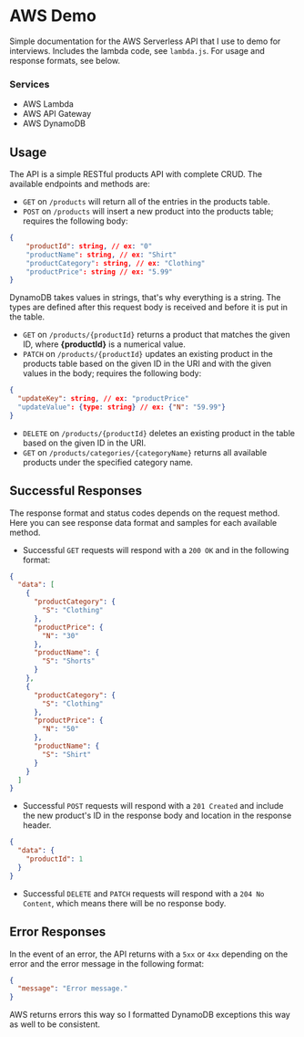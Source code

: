 # AWS Demo

Simple documentation for the AWS Serverless API that I use to demo for interviews. Includes the lambda code, see `lambda.js`. For usage and response formats, see below.

### Services

- AWS Lambda
- AWS API Gateway
- AWS DynamoDB

## Usage

The API is a simple RESTful products API with complete CRUD. The available endpoints and methods are:

- `GET` on `/products` will return all of the entries in the products table.
- `POST` on `/products` will insert a new product into the products table; requires the following body:

```json
{
    "productId": string, // ex: "0"
    "productName": string, // ex: "Shirt"
    "productCategory": string, // ex: "Clothing"
    "productPrice": string // ex: "5.99"
}
```

DynamoDB takes values in strings, that's why everything is a string. The types are defined after this request body is received and before it is put in the table.

- `GET` on `/products/{productId}` returns a product that matches the given ID, where **{productId}** is a numerical value.
- `PATCH` on `/products/{productId}` updates an existing product in the products table based on the given ID in the URI and with the given values in the body; requires the following body:

```json
{
  "updateKey": string, // ex: "productPrice"
  "updateValue": {type: string} // ex: {"N": "59.99"}
}
```

- `DELETE` on `/products/{productId}` deletes an existing product in the table based on the given ID in the URI.
- `GET` on `/products/categories/{categoryName}` returns all available products under the specified category name.

## Successful Responses

The response format and status codes depends on the request method. Here you can see response data format and samples for each available method.

- Successful `GET` requests will respond with a `200 OK` and in the following format:

```json
{
  "data": [
    {
      "productCategory": {
        "S": "Clothing"
      },
      "productPrice": {
        "N": "30"
      },
      "productName": {
        "S": "Shorts"
      }
    },
    {
      "productCategory": {
        "S": "Clothing"
      },
      "productPrice": {
        "N": "50"
      },
      "productName": {
        "S": "Shirt"
      }
    }
  ]
}
```

- Successful `POST` requests will respond with a `201 Created` and include the new product's ID in the response body and location in the response header.

```json
{
  "data": {
    "productId": 1
  }
}
```

- Successful `DELETE` and `PATCH` requests will respond with a `204 No Content`, which means there will be no response body.

## Error Responses

In the event of an error, the API returns with a `5xx` or `4xx` depending on the error and the error message in the following format:

```json
{
  "message": "Error message."
}
```

AWS returns errors this way so I formatted DynamoDB exceptions this way as well to be consistent.
